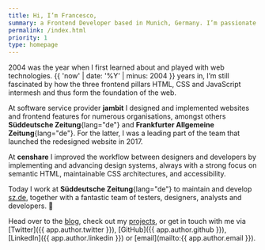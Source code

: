 ```yaml
---
title: Hi, I’m Francesco,
summary: a Frontend Developer based in Munich, Germany. I’m passionate about the web and its technologies, but what I love most is to build experiences for people on the web that are responsive, fast, and accessible.
permalink: /index.html
priority: 1
type: homepage
---
```

2004 was the year when I first learned about and played with web technologies. {{ 'now' | date: '%Y' | minus: 2004 }} years in, I’m still fascinated by how the three frontend pillars HTML, CSS and JavaScript intermesh and thus form the foundation of the web.

At software service provider **jambit** I designed and implemented websites and frontend features for numerous organisations, amongst others **Süddeutsche Zeitung**{lang="de"} and **Frankfurter Allgemeine Zeitung**{lang="de"}. For the latter, I was a leading part of the team that launched the redesigned website in 2017.

At **censhare** I improved the workflow between designers and developers by implementing and advancing design systems, always with a strong focus on semantic HTML, maintainable CSS architectures, and accessibility.

Today I work at **Süddeutsche Zeitung**{lang="de"} to maintain and develop [sz.de](https://www.sueddeutsche.de/), together with a fantastic team of testers, designers, analysts and developers. 🚀

Head over to the [blog](/blog/), check out my [projects](/projects/), or get in touch with me via [Twitter]({{ app.author.twitter }}), [GitHub]({{ app.author.github }}), [LinkedIn]({{ app.author.linkedin }}) or [email](mailto:{{ app.author.email }}).
